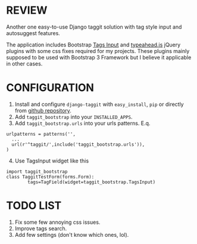 REVIEW
=======================
Another one easy-to-use Django taggit solution with tag style input and autosuggest features.

The application includes Bootstrap [Tags Input](http://timschlechter.github.io/bootstrap-tagsinput/examples/) and [typeahead.js](http://twitter.github.io/typeahead.js/) jQuery plugins with some css fixes required for my projects. These plugins mainly supposed to be used with Bootstrap 3 Framework but I believe it applicable in other cases.


CONFIGURATION
=======================
1. Install and configure `django-taggit` with `easy_install`, `pip` or directly from [github repository](https://github.com/alex/django-taggit).
2. Add `taggit_bootstrap` into your `INSTALLED_APPS`.
3. Add `taggit_bootstrap.urls` into your urls patterns. E.q.
```
urlpatterns = patterns('',
  ...  
  url(r'^taggit/',include('taggit_bootstrap.urls')),
)
```
4. Use TagsInput widget like this
```
import taggit_bootstrap
class TaggitTestForm(forms.Form):
        tags=TagField(widget=taggit_bootstrap.TagsInput)
```


TODO LIST
=======================
1. Fix some few annoying css issues.
2. Improve tags search.
3. Add few settings (don't know which ones, lol).
